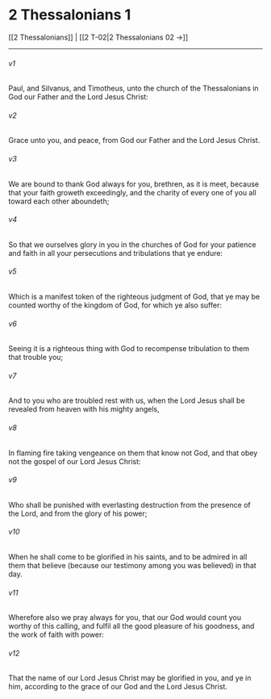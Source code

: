# 2 Thessalonians 1

[[2 Thessalonians]] | [[2 T-02|2 Thessalonians 02 →]]
***

###### v1
Paul, and Silvanus, and Timotheus, unto the church of the Thessalonians in God our Father and the Lord Jesus Christ:
###### v2
Grace unto you, and peace, from God our Father and the Lord Jesus Christ.
###### v3
We are bound to thank God always for you, brethren, as it is meet, because that your faith groweth exceedingly, and the charity of every one of you all toward each other aboundeth;
###### v4
So that we ourselves glory in you in the churches of God for your patience and faith in all your persecutions and tribulations that ye endure:
###### v5
Which is a manifest token of the righteous judgment of God, that ye may be counted worthy of the kingdom of God, for which ye also suffer:
###### v6
Seeing it is a righteous thing with God to recompense tribulation to them that trouble you;
###### v7
And to you who are troubled rest with us, when the Lord Jesus shall be revealed from heaven with his mighty angels,
###### v8
In flaming fire taking vengeance on them that know not God, and that obey not the gospel of our Lord Jesus Christ:
###### v9
Who shall be punished with everlasting destruction from the presence of the Lord, and from the glory of his power;
###### v10
When he shall come to be glorified in his saints, and to be admired in all them that believe (because our testimony among you was believed) in that day.
###### v11
Wherefore also we pray always for you, that our God would count you worthy of this calling, and fulfil all the good pleasure of his goodness, and the work of faith with power:
###### v12
That the name of our Lord Jesus Christ may be glorified in you, and ye in him, according to the grace of our God and the Lord Jesus Christ. 
